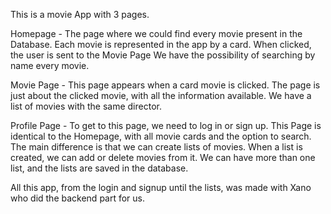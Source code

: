 This is a movie App with 3 pages.

Homepage - 
The page where we could find every movie present in the Database. 
Each movie is represented in the app by a card.
When clicked, the user is sent to the Movie Page
We have the possibility of searching by name every movie.

Movie Page -
This page appears when a card movie is clicked.
The page is just about the clicked movie, with all the information available.
We have a list of movies with the same director.

Profile Page - 
To get to this page, we need to log in or sign up.
This Page is identical to the Homepage, with all movie cards and the option to search.
The main difference is that we can create lists of movies. 
When a list is created, we can add or delete movies from it.
We can have more than one list, and the lists are saved in the database.

All this app, from the login and signup until the lists, was made with Xano who did the backend part for us.
